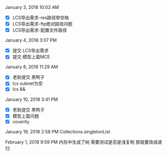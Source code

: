 January 3, 2018 10:02 AM
- [x] LCS导出需求-res路径带空格
- [x] LCS导出需求-ftp绝对路径问题
- [x] LCS导出需求-配置文件路径

January 4, 2018 3:07 PM
- [x] 提交 LCS导出需求
- [x] 提交 模型上载MCE

January 8, 2018 11:29 AM
- [x] 老耿提交 黑鸭子
- [x] lcs subnet为空
- [x] lcs &&

January 10, 2018 3:41 PM
- [x] 老耿提交 黑鸭子
- [x] 模型上载问题
- [x] coverity

January 19, 2018 2:58 PM
Collections.singletonList

February 1, 2018 9:59 PM
内存中生成了树
需要测试是否是浅复制 那就要改成递归



